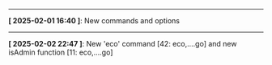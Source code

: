 



-----

**[ 2025-02-01 16:40 ]**: New commands and options

-----

**[ 2025-02-02 22:47 ]**: New 'eco' command [42: eco,....go] and new isAdmin function [11: eco,....go]
